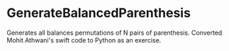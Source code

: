 # GenerateBalancedParenthesis
Generates all balances permutations of N pairs of parenthesis.  Converted Mohit Athwani's swift code to Python as an exercise.
